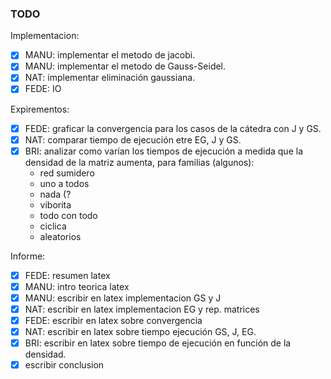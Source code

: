 ### TODO

Implementacion:

- [x] MANU: implementar el metodo de jacobi.
- [x] MANU: implementar el metodo de Gauss-Seidel.
- [x] NAT: 	implementar eliminación gaussiana.
- [x] FEDE: IO

Expirementos:

- [x] FEDE: graficar la convergencia para los casos de la cátedra con J y GS.
- [x] NAT: comparar tiempo de ejecución etre EG, J y GS.
- [x] BRI: analizar como varían los tiempos de ejecución a medida que la densidad de la matriz aumenta, para familias (algunos):
	- red sumidero
	- uno a todos
	- nada (?
	- viborita
	- todo con todo
	- ciclica
	- aleatorios

Informe:

- [x] FEDE: resumen latex
- [x] MANU: intro teorica latex
- [x] MANU: escribir en latex implementacion GS y J
- [x] NAT: escribir en latex implementacion EG y rep. matrices
- [x] FEDE: escribir en latex sobre convergencia
- [x] NAT: escribir en latex sobre tiempo ejecución GS, J, EG.
- [x] BRI: escribir en latex sobre tiempo de ejecución en función de la densidad.
- [x] escribir conclusion
